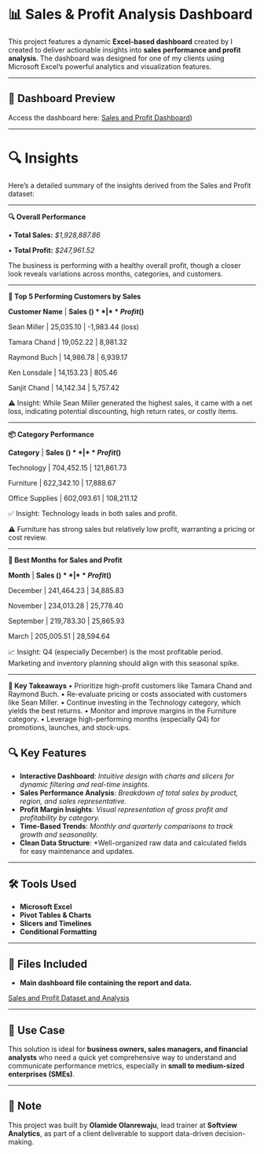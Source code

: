 # 📊 Sales & Profit Analysis Dashboard

This project features a dynamic **Excel-based dashboard** created by I created to deliver actionable insights into **sales performance and profit analysis**. The dashboard was designed for one of my clients using Microsoft Excel’s powerful analytics and visualization features.

---
## 📸 Dashboard Preview

Access the dashboard here: [Sales and Profit Dashboard](https://docs.google.com/spreadsheets/d/1c0KL-WKErdfbgQxcrOPuWBAFdd2k0n2N/edit?usp=sharing&ouid=117676989541088791171&rtpof=true&sd=true))

---

# 🔍 Insights
Here’s a detailed summary of the insights derived from the Sales and Profit dataset:
________________________________________
**🔍 Overall Performance**

•	**Total Sales:** *$1,928,887.86*

•	**Total Profit:** *$247,961.52*

The business is performing with a healthy overall profit, though a closer look reveals variations across months, categories, and customers.
________________________________________
**👥 Top 5 Performing Customers by Sales**

**Customer Name** | 	**Sales ($)**	|  **Profit ($)**

Sean Miller  |        25,035.10	|    -1,983.44 (loss)

Tamara Chand |	      19,052.22 |	    8,981.32

Raymond Buch |	      14,986.78	|    6,939.17

Ken Lonsdale |	      14,153.23	|   805.46

Sanjit Chand |	      14,142.34	|   5,757.42

⚠️ Insight: While Sean Miller generated the highest sales, it came with a net loss, indicating potential discounting, high return rates, or costly items.
________________________________________

**📦 Category Performance**

**Category**  |  **Sales ($)**	| **Profit ($)**

Technology	    |     704,452.15	|  121,861.73

Furniture	      |     622,342.10	|  17,888.67

Office Supplies |	    602,093.61  |	 108,211.12

✅ Insight: Technology leads in both sales and profit.

⚠️ Furniture has strong sales but relatively low profit, warranting a pricing or cost review.
________________________________________

**📅 Best Months for Sales and Profit**

**Month**	| **Sales ($)**	| **Profit ($)**

December	|  241,464.23	  |  34,885.83

November	|  234,013.28	  |  25,778.40

September	|  219,783.30	  |   25,865.93

March	    |   205,005.51	|    28,594.64

📈 Insight: Q4 (especially December) is the most profitable period. Marketing and inventory planning should align with this seasonal spike.
________________________________________

**📌 Key Takeaways**
•	Prioritize high-profit customers like Tamara Chand and Raymond Buch.
•	Re-evaluate pricing or costs associated with customers like Sean Miller.
•	Continue investing in the Technology category, which yields the best returns.
•	Monitor and improve margins in the Furniture category.
•	Leverage high-performing months (especially Q4) for promotions, launches, and stock-ups.

## 🔍 Key Features

- **Interactive Dashboard**: *Intuitive design with charts and slicers for dynamic filtering and real-time insights.*
- **Sales Performance Analysis**: *Breakdown of total sales by product, region, and sales representative.*
- **Profit Margin Insights**: *Visual representation of gross profit and profitability by category.*
- **Time-Based Trends**: *Monthly and quarterly comparisons to track growth and seasonality.*
- **Clean Data Structure**: *Well-organized raw data and calculated fields for easy maintenance and updates.

---

## 🛠 Tools Used

- **Microsoft Excel**
- **Pivot Tables & Charts**
- **Slicers and Timelines**
- **Conditional Formatting**

---

## 📁 Files Included

- **Main dashboard file containing the report and data.**
  
[Sales and Profit Dataset and Analysis](https://docs.google.com/spreadsheets/d/1c0KL-WKErdfbgQxcrOPuWBAFdd2k0n2N/edit?usp=sharing&ouid=117676989541088791171&rtpof=true&sd=true)

---

## 🚀 Use Case

This solution is ideal for **business owners, sales managers, and financial analysts** who need a quick yet comprehensive way to understand and communicate performance metrics, especially in **small to medium-sized enterprises (SMEs)**.

---

## 📌 Note

This project was built by **Olamide Olanrewaju**, lead trainer at **Softview Analytics**, as part of a client deliverable to support data-driven decision-making.
